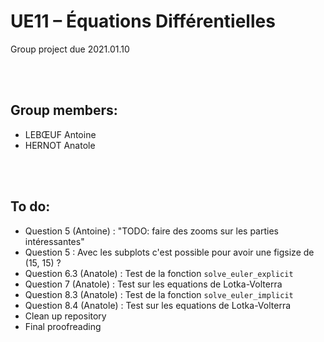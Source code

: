 # UE11 – Équations Différentielles
Group project due 2021.01.10

<br><br>

## Group members:
* LEBŒUF Antoine
* HERNOT Anatole

<br><br>

## To do:
* Question 5 (Antoine) : "TODO: faire des zooms sur les parties intéressantes"
* Question 5 : Avec les subplots c'est possible pour avoir une figsize de (15, 15) ?
* Question 6.3 (Anatole) : Test de la fonction `solve_euler_explicit`
* Question 7 (Anatole) : Test sur les equations de Lotka-Volterra
* Question 8.3 (Anatole) : Test de la fonction `solve_euler_implicit`
* Question 8.4 (Anatole) : Test sur les equations de Lotka-Volterra
* Clean up repository
* Final proofreading
